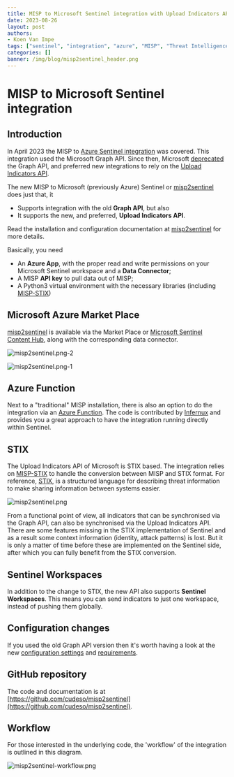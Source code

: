 ```yaml
---
title: MISP to Microsoft Sentinel integration with Upload Indicators API
date: 2023-08-26
layout: post
authors:
- Koen Van Impe
tags: ["sentinel", "integration", "azure", "MISP", "Threat Intelligence"]
categories: []
banner: /img/blog/misp2sentinel_header.png
---
```


# MISP to Microsoft Sentinel integration

## Introduction

In April 2023 the MISP to [Azure Sentinel integration](https://www.misp-project.org/2023/04/03/MISP-Sentinel.html/) was covered. This integration used the Microsoft Graph API. Since then, Microsoft [deprecated](https://learn.microsoft.com/en-us/graph/migrate-azure-ad-graph-overview) the Graph API, and preferred new integrations to rely on the [Upload Indicators API](https://learn.microsoft.com/en-us/azure/sentinel/connect-threat-intelligence-upload-api).

The new MISP to Microsoft (previously Azure) Sentinel or [misp2sentinel](https://github.com/cudeso/misp2sentinel) does just that, it 
- Supports integration with the old **Graph API**, but also
- It supports the new, and preferred, **Upload Indicators API**.

Read the installation and configuration documentation at [misp2sentinel](https://github.com/cudeso/misp2sentinel) for more details.

Basically, you need

- An **Azure App**, with the proper read and write permissions on your Microsoft Sentinel workspace and a **Data Connector**;
- A MISP **API key** to pull data out of MISP;
- A Python3 virtual environment with the necessary libraries (including [MISP-STIX](https://github.com/MISP/misp-stix))

## Microsoft Azure Market Place

[misp2sentinel](https://github.com/cudeso/misp2sentinel) is available via the Market Place or [Microsoft Sentinel Content Hub](https://portal.azure.com/#create/microsoftsentinelcommunity.azure-sentinel-solution-misp2sentinel), along with the corresponding data connector.

![misp2sentinel.png-2](/img/blog/misp2sentinel-2.png)

![misp2sentinel.png-1](/img/blog/misp2sentinel-1.png)

## Azure Function

Next to a "traditional" MISP installation, there is also an option to do the integration via an [Azure Function](https://github.com/cudeso/misp2sentinel/tree/main/AzureFunction). The code is contributed by [Infernux](https://github.com/lnfernux) and provides you a great approach to have the integration running directly within Sentinel.

## STIX

 The Upload Indicators API of Microsoft is STIX based. The integration relies on [MISP-STIX](https://github.com/MISP/misp-stix) to handle the conversion between MISP and STIX format. For reference, [STIX](https://stixproject.github.io/), is a structured language for describing threat information to make sharing information between systems easier.

![misp2sentinel.png](/img/blog/misp2sentinel.png)

 From a functional point of view, all indicators that can be synchronised via the Graph API, can also be synchronised via the Upload Indicators API. There are some features missing in the STIX implementation of Sentinel and as a result some context information (identity, attack patterns) is lost. But it is only a matter of time before these are implemented on the Sentinel side, after which you can fully benefit from the STIX conversion.

## Sentinel Workspaces

In addition to the change to STIX, the new API also supports **Sentinel Workspaces**. This means you can send indicators to just one workspace, instead of pushing them globally.

## Configuration changes

If you used the old Graph API version then it's worth having a look at the new [configuration settings](https://github.com/cudeso/misp2sentinel#configuration-changes) and [requirements](https://github.com/cudeso/misp2sentinel/blob/main/requirements.txt).

## GitHub repository

The code and documentation is at [https://github.com/cudeso/misp2sentinel](https://github.com/cudeso/misp2sentinel).

## Workflow

For those interested in the underlying code, the 'workflow' of the integration is outlined in this diagram.

 ![misp2sentinel-workflow.png](/img/blog/misp2sentinel-workflow.png)